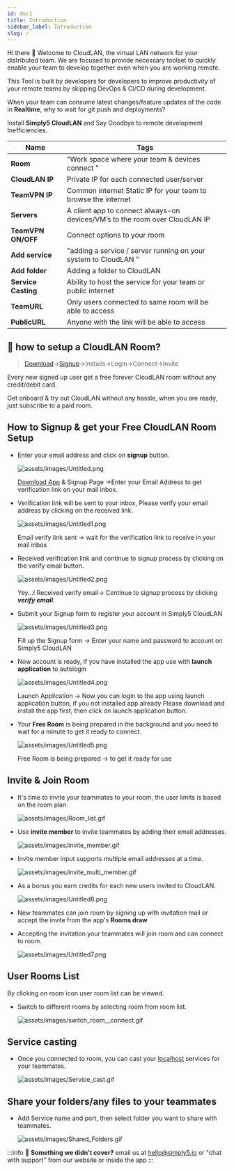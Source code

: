 ```yaml
---
id: doc1
title: Introduction
sidebar_label: Introduction
slug: /
---
```


<!-- # Get started -->

Hi there 👋 Welcome to CloudLAN, the virtual LAN network for your distributed team. We are focused to provide necessary toolset to quickly enable your team to develop together even when you are working remote. 

This Tool is built by developers for developers to improve productivity of your remote teams by skipping DevOps & CI/CD during development. 

When your team can consume latest changes/feature updates of the code in **Realtime**, why to wait for git push and deployments? 

Install **Simply5 CloudLAN** and Say Goodbye to remote development Inefficiencies.

| **Name**            | Tags                                                                        |
| ------------------- | --------------------------------------------------------------------------- |
| **Room**            | "Work space where your team & devices connect "                             |
| **CloudLAN IP**     | Private IP for each connected user/server                                   |
| **TeamVPN IP**      | Common internet Static IP for your team to browse the internet              |
| **Servers**         | A client app to connect always-on devices/VM’s to the room over CloudLAN IP |
| **TeamVPN ON/OFF**  | Connect options to your room                                                |
| **Add service**     | "adding a service / server running on your system to CloudLAN "             |
| **Add folder**      | Adding a folder to CloudLAN                                                 |
| **Service Casting** | Ability to host the service for your team or public internet                |
| **TeamURL**         | Only users connected to same room will be able to access                    |
| **PublicURL**       | Anyone with the link will be able to access                                 |

## 🤔 how to setup a CloudLAN Room?

> [Download](https://www.simply5.io/download/)→[Signup](https://www.simply5.io/download)→Installs→Login→Connect→Invite

Every new signed up user get a free forever CloudLAN room without any credit/debit card. 

Get onboard & try out CloudLAN without any hassle, when you are ready, just subscribe to a paid room. 

## How to Signup & get your Free CloudLAN Room Setup

- Enter your email address and click on **signup** button.

    ![assets/images/Untitled.png](assets/images/Untitled.png)

    [Download App](https://simply5.io/download) & Signup Page →Enter your Email Address to get verification link on your mail inbox.

- Verification link will be sent to your inbox, Please verify your email address by clicking on the received link.

    ![assets/images/Untitled1.png](assets/images/Untitled1.png)

    Email verify link sent → wait for the verification link to receive in your mail inbox

- Received verification link and continue to signup process by clicking on the verify email button.

    ![assets/images/Untitled2.png](assets/images/Untitled2.png)

    Yey...! Received verify email→ Continue to signup process by clicking ***verify email***.

- Submit your Signup form to register your account in Simply5 CloudLAN

    ![assets/images/Untitled3.png](assets/images/Untitled3.png)

    Fill up the Signup form → Enter your name and password to account on Simply5 CloudLAN

- Now account is ready, if you have installed the app use with **launch application** to autologin

    ![assets/images/Untitled4.png](assets/images/Untitled4.png)

    Launch Application → Now you can login to the app using launch application button, if you not installed app already Please download and install the app first, then click on launch application button.

- Your **Free Room** is being prepared in the background and you need to wait for a minute to get it ready to connect.

    ![assets/images/Untitled5.png](assets/images/Untitled5.png)

    Free Room is being prepared → to get it ready for use

## Invite & Join Room

- It's time to invite your teammates to your room, the user limits is based on the room plan.

    ![assets/images/Room_list.gif](assets/images/Room_list.gif)

- Use **invite member** to invite teammates by adding their email addresses.

    ![assets/images/invite_member.gif](assets/images/invite_member.gif)

- Invite member input supports multiple email addresses at a time.

    ![assets/images/invite_multi_member.gif](assets/images/invite_multi_member.gif)

- As a bonus you earn credits for each new users invited to CloudLAN.

    ![assets/images/Untitled6.png](assets/images/Untitled6.png)

- New teammates can join room by signing up with invitation mail or accept the invite from the app's **Rooms draw**
- Accepting the invitation your teammates will join room and can connect to room.

    ![assets/images/Untitled7.png](assets/images/Untitled7.png)

## User Rooms List

By clicking on room icon user room list can be viewed.

- Switch to different rooms by selecting room from room list.

    ![assets/images/switch_room__connect.gif](assets/images/switch_room__connect.gif)

## Service casting

- Once you connected to room, you can cast your [localhost](http://localhost) services for your teammates.

    ![assets/images/Service_cast.gif](assets/images/Service_cast.gif)

## Share your folders/any files to your teammates

- Add Service name and port, then select folder you want to share with teammates.

    ![assets/images/Shared_Folders.gif](assets/images/Shared_Folders.gif)
  





:::info
:information_desk_person: **Something we didn't cover?**
email us at [hello@simply5.io](mailto:hello@simply5.io) or "chat with support" from our website or inside the app
:::